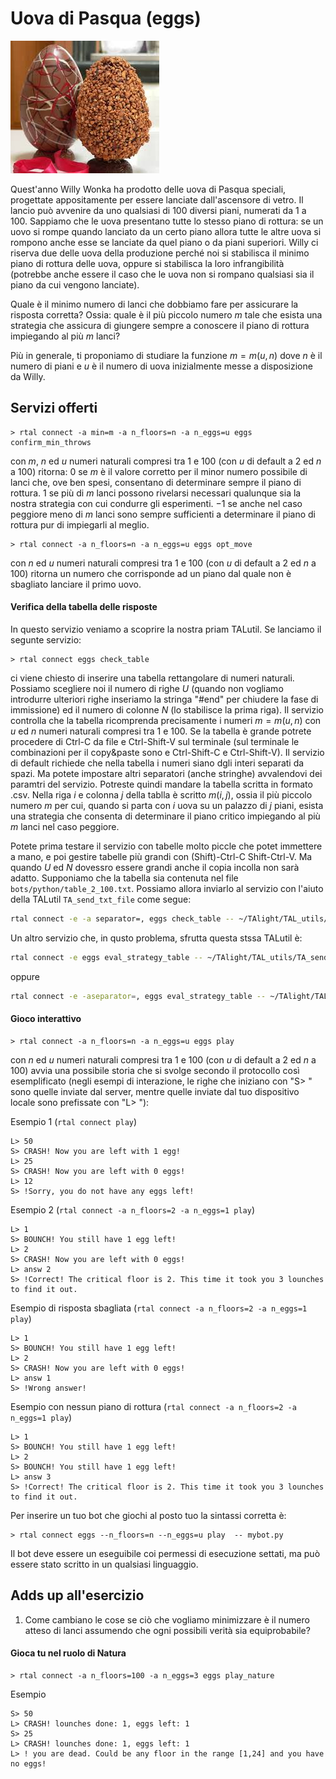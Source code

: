 # Uova di Pasqua (eggs)

![image](../figs/eggs.jpeg)

Quest'anno Willy Wonka ha prodotto delle uova di Pasqua speciali, progettate appositamente per essere lanciate dall'ascensore di vetro.
Il lancio può avvenire da uno qualsiasi di $100$ diversi piani, numerati da $1$ a $100$. Sappiamo che le uova presentano tutte lo stesso piano di rottura: se un uovo si rompe quando lanciato da un certo piano allora tutte le altre uova si rompono anche esse se lanciate da quel piano o da piani superiori. 
Willy ci riserva due delle uova della produzione perché noi si stabilisca il minimo piano di rottura delle uova, oppure si stabilisca la loro infrangibilità (potrebbe anche essere il caso che le uova non si rompano qualsiasi sia il piano da cui vengono lanciate).

Quale è il minimo numero di lanci che dobbiamo fare per assicurare la risposta corretta? Ossia: quale è il più piccolo numero $m$ tale che esista una strategia che assicura di giungere sempre a conoscere il piano di rottura impiegando al più $m$ lanci?

Più in generale, ti proponiamo di studiare la funzione $m=m(u,n)$ dove $n$ è il numero di piani e $u$ è il numero di uova inizialmente messe a disposizione da Willy.


## Servizi offerti

```
> rtal connect -a min=m -a n_floors=n -a n_eggs=u eggs confirm_min_throws
```
con $m$, $n$ ed $u$ numeri naturali compresi tra $1$ e $100$ (con $u$ di default a $2$ ed $n$ a $100$) ritorna:
  $0$ se $m$ è il valore corretto per il minor numero possibile di lanci che, ove ben spesi, consentano di determinare sempre il piano di rottura.
  $1$ se più di $m$ lanci possono rivelarsi necessari qualunque sia la nostra strategia con cui condurre gli esperimenti.
  $-1$ se anche nel caso peggiore meno di $m$ lanci sono sempre sufficienti a determinare il piano di rottura pur di impiegarli al meglio.


```
> rtal connect -a n_floors=n -a n_eggs=u eggs opt_move
```
con $n$ ed $u$ numeri naturali compresi tra $1$ e $100$ (con $u$ di default a $2$ ed $n$ a $100$) ritorna un numero che corrisponde ad un piano dal quale non è sbagliato lanciare il primo uovo.

#### Verifica della tabella delle risposte

In questo servizio veniamo a scoprire la nostra priam TALutil.
Se lanciamo il segunte servizio:

```
> rtal connect eggs check_table
```
ci viene chiesto di inserire una tabella rettangolare di numeri naturali. Possiamo scegliere noi il numero di righe $U$ (quando non vogliamo introdurre ulteriori righe inseriamo la stringa "#end" per chiudere la fase di immissione) ed il numero di colonne $N$ (lo stabilisce la prima riga). Il servizio controlla che la tabella ricomprenda precisamente i numeri $m=m(u,n)$ con $u$ ed $n$ numeri naturali compresi tra $1$ e $100$.
Se la tabella è grande potrete procedere di Ctrl-C da file e Ctrl-Shift-V sul terminale (sul terminale le combinazioni per il copy&paste sono  e Ctrl-Shift-C e Ctrl-Shift-V).
Il servizio di default richiede che nella tabella i numeri siano dgli interi separati da spazi. Ma potete impostare altri separatori (anche stringhe) avvalendovi dei paramtri del servizio.
Potreste quindi mandare la tabella scritta in formato .csv.
Nella riga $i$ e colonna $j$ della tablla è scritto $m(i,j)$, ossia il più piccolo numero $m$ per cui, quando si parta con $i$ uova su un palazzo di $j$ piani, esista una strategia che consenta di determinare il piano critico impiegando al più $m$ lanci nel caso peggiore.

Potete prima testare il servizio con tabelle molto piccle che potet immettere a mano, e poi gestire tabelle più grandi con (Shift)-Ctrl-C Shift-Ctrl-V. 
Ma quando $U$ ed $N$ dovessro essere grandi anche il copia incolla non sarà adatto.
Supponiamo che la tabella sia contenuta nel file `bots/python/table_2_100.txt`. Possiamo allora inviarlo al servizio con l'aiuto della TALutil `TA_send_txt_file` come segue:

```bash
rtal connect -e -a separator=, eggs check_table -- ~/TAlight/TAL_utils/TA_send_txt_file.py table_2_100.csv
```

Un altro servizio che, in qusto problema, sfrutta questa stssa TALutil è:


```bash
rtal connect -e eggs eval_strategy_table -- ~/TAlight/TAL_utils/TA_send_txt_file.py strategy_table.csv
```

oppure

```bash
rtal connect -e -aseparator=, eggs eval_strategy_table -- ~/TAlight/TAL_utils/TA_send_txt_file.py strategy_table.csv
```


#### Gioco interattivo

```
> rtal connect -a n_floors=n -a n_eggs=u eggs play
```
con $n$ ed $u$ numeri naturali compresi tra $1$ e $100$ (con $u$ di default a $2$ ed $n$ a $100$) avvia una possibile storia che si svolge secondo il protocollo così esemplificato (negli esempi di interazione, le righe che iniziano con "S> " sono quelle inviate dal server, mentre quelle inviate dal tuo dispositivo locale sono prefissate con "L> "):

Esempio 1 (`rtal connect play`)

```
L> 50
S> CRASH! Now you are left with 1 egg! 
L> 25
S> CRASH! Now you are left with 0 eggs! 
L> 12
S> !Sorry, you do not have any eggs left! 
```

Esempio 2 (`rtal connect -a n_floors=2 -a n_eggs=1 play`)
```
L> 1
S> BOUNCH! You still have 1 egg left! 
L> 2
S> CRASH! Now you are left with 0 eggs! 
L> answ 2
S> !Correct! The critical floor is 2. This time it took you 3 lounches to find it out. 
```

Esempio di risposta sbagliata (`rtal connect -a n_floors=2 -a n_eggs=1 play`)
```
L> 1
S> BOUNCH! You still have 1 egg left! 
L> 2
S> CRASH! Now you are left with 0 eggs! 
L> answ 1
S> !Wrong answer! 
```

Esempio con nessun piano di rottura (`rtal connect -a n_floors=2 -a n_eggs=1 play`)
```
L> 1
S> BOUNCH! You still have 1 egg left! 
L> 2
S> BOUNCH! You still have 1 egg left! 
L> answ 3
S> !Correct! The critical floor is 2. This time it took you 3 lounches to find it out. 
```

Per inserire un tuo bot che giochi al posto tuo la sintassi corretta è:

```
> rtal connect eggs --n_floors=n --n_eggs=u play  -- mybot.py
```
Il bot deve essere un eseguibile coi permessi di esecuzione settati, ma può essere stato scritto in un qualsiasi linguaggio.


## Adds up all'esercizio

1. Come cambiano le cose se ciò che vogliamo minimizzare è il numero atteso di lanci assumendo che ogni possibili verità sia equiprobabile?

 

#### Gioca tu nel ruolo di Natura

```
> rtal connect -a n_floors=100 -a n_eggs=3 eggs play_nature
```
Esempio
```
S> 50
L> CRASH! lounches done: 1, eggs left: 1 
S> 25
L> CRASH! lounches done: 1, eggs left: 1
L> ! you are dead. Could be any floor in the range [1,24] and you have no eggs! 
```
